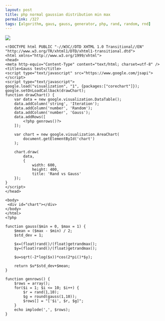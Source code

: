 ```yaml
---
layout: post
title: php normal gaussian distribution min max
permalink: /327
tags: [algorithm, gaus, gauss, generator, php, rand, random, rnd]
---
```


![](http://mac-blog.org.ua/wp-content/uploads/rnd_vb_gauss.png)


    <!DOCTYPE html PUBLIC "-//W3C//DTD XHTML 1.0 Transitional//EN" "http://www.w3.org/TR/xhtml1/DTD/xhtml1-transitional.dtd">
    <html xmlns="http://www.w3.org/1999/xhtml">
    <head>
    <meta http-equiv="Content-Type" content="text/html; charset=utf-8" />
    <title>Gauss test</title>
    <script type="text/javascript" src="https://www.google.com/jsapi"></script>
    <script type="text/javascript">
    google.load("visualization", "1", {packages:["corechart"]});
    google.setOnLoadCallback(drawChart);
    function drawChart() {
        var data = new google.visualization.DataTable();
        data.addColumn('string', 'Iteration');
        data.addColumn('number', 'Random');
        data.addColumn('number', 'Gauss');
        data.addRows([
            <?php genrows()?>
        ]);

        var chart = new google.visualization.AreaChart(
            document.getElementById('chart')
        );

        chart.draw(
            data,
            {
                width: 600,
                height: 400,
                title: 'Rand vs Gauss'
        });
    }
    </script>
    </head>

    <body>
     <div id="chart"></div>
    </body>
    </html>
    <?php

    function gauss($min = 0, $max = 1) {
        $mean = ($max - $min) / 2;
        $std_dev = 1;

        $x=(float)rand()/(float)getrandmax();
        $y=(float)rand()/(float)getrandmax();

        $u=sqrt(-2*log($x))*cos(2*pi()*$y);

        return $u*$std_dev+$mean;
    }

    function genrows() {
        $rows = array();
        for($i = 1; $i <= 10; $i++) {
            $r = rand(1,10);
            $g = round(gauss(1,10));
            $rows[] = "['$i', $r, $g]";
        }
        echo implode(',', $rows);
    }

